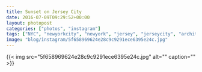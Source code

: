 ```yaml
---
title: Sunset on Jersey City
date: 2016-07-09T09:29:52+00:00
layout: photopost
categories: ["photos", "instagram"]
tags: ["NYC", "newyorkcity", "newyork", "jersey", "jerseycity", "architecture", "sunset", "golden", "usa"]
image: "blog/instagram/5f658969624e28c9c9291ece6395e24c.jpg"
---
```


{{< img src="5f658969624e28c9c9291ece6395e24c.jpg" alt="" caption="" >}}



